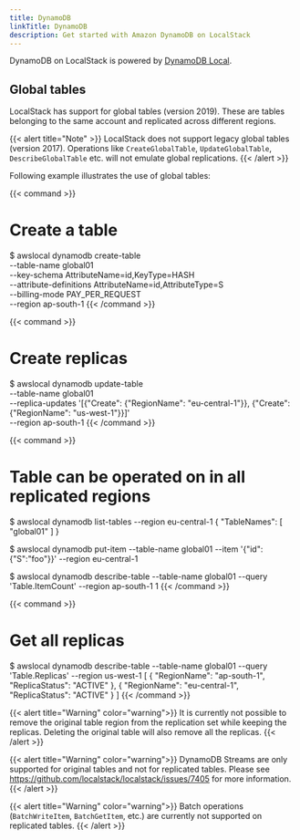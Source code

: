 ```yaml
---
title: DynamoDB
linkTitle: DynamoDB
description: Get started with Amazon DynamoDB on LocalStack
---
```


DynamoDB on LocalStack is powered by [DynamoDB Local](https://docs.aws.amazon.com/amazondynamodb/latest/developerguide/DynamoDBLocal.html).

## Global tables

LocalStack has support for global tables (version 2019).
These are tables belonging to the same account and replicated across different regions.

{{< alert title="Note" >}}
LocalStack does not support legacy global tables (version 2017).
Operations like `CreateGlobalTable`, `UpdateGlobalTable`, `DescribeGlobalTable` etc. will not emulate global replications.
{{< /alert >}}

Following example illustrates the use of global tables:

{{< command >}}
# Create a table
$ awslocal dynamodb create-table \
    --table-name global01 \
    --key-schema AttributeName=id,KeyType=HASH \
    --attribute-definitions AttributeName=id,AttributeType=S \
    --billing-mode PAY_PER_REQUEST \
    --region ap-south-1
{{< /command >}}

{{< command >}}
# Create replicas
$ awslocal dynamodb update-table \
    --table-name global01 \
    --replica-updates '[{"Create": {"RegionName": "eu-central-1"}}, {"Create": {"RegionName": "us-west-1"}}]' \
    --region ap-south-1
{{< /command >}}

{{< command >}}
# Table can be operated on in all replicated regions
$ awslocal dynamodb list-tables --region eu-central-1
{
    "TableNames": [
        "global01"
    ]
}

$ awslocal dynamodb put-item --table-name global01 --item '{"id":{"S":"foo"}}' --region eu-central-1

$ awslocal dynamodb describe-table --table-name global01 --query 'Table.ItemCount' --region ap-south-1
1
{{< /command >}}

{{< command >}}
# Get all replicas
$ awslocal dynamodb describe-table --table-name global01 --query 'Table.Replicas' --region us-west-1
[
    {
        "RegionName": "ap-south-1",
        "ReplicaStatus": "ACTIVE"
    },
    {
        "RegionName": "eu-central-1",
        "ReplicaStatus": "ACTIVE"
    }
]
{{< /command >}}

{{< alert title="Warning" color="warning">}}
It is currently not possible to remove the original table region from the replication set while keeping the replicas.
Deleting the original table will also remove all the replicas.
{{< /alert >}}

{{< alert title="Warning" color="warning">}}
DynamoDB Streams are only supported for original tables and not for replicated tables.
Please see <https://github.com/localstack/localstack/issues/7405> for more information.
{{< /alert >}}

{{< alert title="Warning" color="warning">}}
Batch operations (`BatchWriteItem`, `BatchGetItem`, etc.) are currently not supported on replicated tables.
{{< /alert >}}

<!--
## SSE specifications

## Kinesis streams
-->
